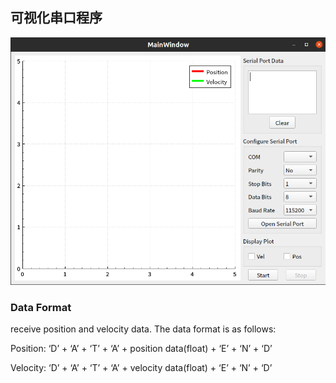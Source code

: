 ## 可视化串口程序

![2024-11-22 00-01-40 的屏幕截图](image/a.png)

### Data Format

receive position and velocity data. The data format is as follows:

Position: ‘D’ + ‘A’ + ‘T’ + ‘A’ + position data(float) + ‘E’ + ‘N’ + ‘D’  

Velocity: ‘D’ + ‘A’ + ‘T’ + ‘A’ + velocity data(float) + ‘E’ + ‘N’ + ‘D’  